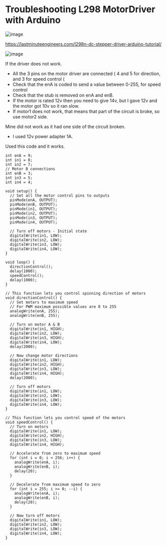 # Troubleshooting L298 MotorDriver with Arduino

![image](https://user-images.githubusercontent.com/14288989/218312073-0a10213f-58cf-47e1-a1a2-9c6531d9cd30.png)


https://lastminuteengineers.com/l298n-dc-stepper-driver-arduino-tutorial/

![image](https://user-images.githubusercontent.com/14288989/218312115-49764728-9ee0-4c35-b69f-47b4f651fe6d.png)

If the driver does not work.

- All the 3 pins on the motor driver are connected ( 4 and 5 for direction, and 3 for speed control (
- Check that the enA is coded to send a value between  0-255, for speed control
- Check that the stub is removed on enA and enB.
- If the motor is rated 12v then you need to give 14v, but I gave 12v and the motor got 10v so it ran slow.
- If motor1 does not work, that means that part of the circuit is broke, so use motor2 side.

Mine did not work as it had one side of the circuit broken.

- I used 12v power adapter 1A.


Used this code and it works.



```
int enA = 9;
int in1 = 8;
int in2 = 7;
// Motor B connections
int enB = 3;
int in3 = 5;
int in4 = 4;

void setup() {
  // Set all the motor control pins to outputs
  pinMode(enA, OUTPUT);
  pinMode(enB, OUTPUT);
  pinMode(in1, OUTPUT);
  pinMode(in2, OUTPUT);
  pinMode(in3, OUTPUT);
  pinMode(in4, OUTPUT);
  
  // Turn off motors - Initial state
  digitalWrite(in1, LOW);
  digitalWrite(in2, LOW);
  digitalWrite(in3, LOW);
  digitalWrite(in4, LOW);
}

void loop() {
  directionControl();
  delay(1000);
  speedControl();
  delay(1000);
}

// This function lets you control spinning direction of motors
void directionControl() {
  // Set motors to maximum speed
  // For PWM maximum possible values are 0 to 255
  analogWrite(enA, 255);
  analogWrite(enB, 255);

  // Turn on motor A & B
  digitalWrite(in1, HIGH);
  digitalWrite(in2, LOW);
  digitalWrite(in3, HIGH);
  digitalWrite(in4, LOW);
  delay(2000);
  
  // Now change motor directions
  digitalWrite(in1, LOW);
  digitalWrite(in2, HIGH);
  digitalWrite(in3, LOW);
  digitalWrite(in4, HIGH);
  delay(2000);
  
  // Turn off motors
  digitalWrite(in1, LOW);
  digitalWrite(in2, LOW);
  digitalWrite(in3, LOW);
  digitalWrite(in4, LOW);
}

// This function lets you control speed of the motors
void speedControl() {
  // Turn on motors
  digitalWrite(in1, LOW);
  digitalWrite(in2, HIGH);
  digitalWrite(in3, LOW);
  digitalWrite(in4, HIGH);
  
  // Accelerate from zero to maximum speed
  for (int i = 0; i < 256; i++) {
    analogWrite(enA, i);
    analogWrite(enB, i);
    delay(20);
  }
  
  // Decelerate from maximum speed to zero
  for (int i = 255; i >= 0; --i) {
    analogWrite(enA, i);
    analogWrite(enB, i);
    delay(20);
  }
  
  // Now turn off motors
  digitalWrite(in1, LOW);
  digitalWrite(in2, LOW);
  digitalWrite(in3, LOW);
  digitalWrite(in4, LOW);
}

```
